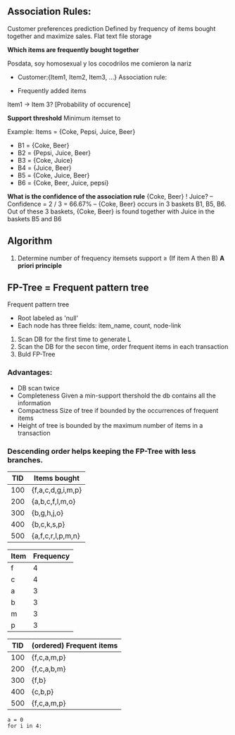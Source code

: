 ## Association Rules:

Customer preferences prediction
Defined by frequency of items bought together and maximize sales.
Flat text file storage

**Which items are frequently bought together**

Posdata, soy homosexual y los cocodrilos me comieron la nariz

* Customer:{Item1, Item2, Item3, ...}
Association rule:

* Frequently added items

Item1 -> Item 3? [Probability of occurence]

**Support threshold**  Minimum itemset to 

Example:
Items = {Coke, Pepsi, Juice, Beer}
* B1 = {Coke, Beer}
* B2 = {Pepsi, Juice, Beer}
* B3 = {Coke, Juice}
* B4 = {Juice, Beer}
* B5 = {Coke, Juice, Beer}
* B6 = {Coke, Beer, Juice, pepsi}

**What is the confidence of the association rule**
{Coke, Beer} ! Juice?
– Confidence = 2 / 3 = 66.67%
– {Coke, Beer} occurs in 3 baskets B1, B5, B6. Out of these 3 baskets,
{Coke, Beer} is found together with Juice in the baskets B5 and B6

## Algorithm

1. Determine number of frequency itemsets support $\geq$ (If item A then B) **A priori principle**

## FP-Tree = Frequent pattern tree
Frequent pattern tree
* Root labeled as 'null' 
* Each node has three fields: item_name, count, node-link

1. Scan DB for the first time to generate L
2. Scan the DB for the secon time, order frequent items in 
each transaction
3. Buld FP-Tree

### Advantages:
*  DB scan twice
* Completeness Given a min-support thershold the db contains all the information
* Compactness Size of tree if bounded by the occurrences of frequent items
* Height of tree is bounded by the maximum number of items in a transaction

### Descending order helps keeping the FP-Tree with less branches.




| TID | Items bought   |
|-----|-----|
| 100 |{f,a,c,d,g,i,m,p}|
| 200 |{a,b,c,f,l,m,o}|
| 300 |{b,g,h,j,o}|
| 400 |{b,c,k,s,p}|
| 500 |{a,f,c,r,l,p,m,n}|


| Item | Frequency |
|-----|-----|
| f |4|
| c |4|
| a |3|
| b |3|
| m |3|
| p |3|


| TID | (ordered) Frequent items  |
|-----|-----|
| 100 |{f,c,a,m,p}|
| 200 |{f,c,a,b,m}|
| 300 |{f,b}|
| 400 |{c,b,p}|
| 500 |{f,c,a,m,p}|




```
a = 0
for i in 4:

```


